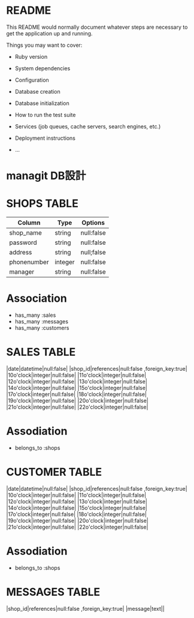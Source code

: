 # README

This README would normally document whatever steps are necessary to get the
application up and running.

Things you may want to cover:

* Ruby version

* System dependencies

* Configuration

* Database creation

* Database initialization

* How to run the test suite

* Services (job queues, cache servers, search engines, etc.)

* Deployment instructions

* ...
# managit DB設計
# SHOPS TABLE
|Column|Type|Options|
|------|----|-------|
|shop_name|string|null:false|
|password|string|null:false|
|address|string|null;false|
|phonenumber|integer|null:false|
|manager|string|null:false|

# Association
- has_many :sales
- has_many :messages
- has_many :customers


# SALES TABLE
|date|datetime|null:false|
|shop_id|references|null:false ,foreign_key:true|
|10o'clock|integer|null:false|
|11o'clock|integer|null:false|
|12o'clock|integer|null:false|
|13o'clock|integer|null:false|
|14o'clock|integer|null:false|
|15o'clock|integer|null:false|
|17o'clock|integer|null:false|
|18o'clock|integer|null:false|
|19o'clock|integer|null:false|
|20o'clock|integer|null:false|
|21o'clock|integer|null:false|
|22o'clock|integer|null:false|

# Assodiation
- belongs_to :shops


# CUSTOMER TABLE
|date|datetime|null:false|
|shop_id|references|null:false ,foreign_key:true|
|10o'clock|integer|null:false|
|11o'clock|integer|null:false|
|12o'clock|integer|null:false|
|13o'clock|integer|null:false|
|14o'clock|integer|null:false|
|15o'clock|integer|null:false|
|17o'clock|integer|null:false|
|18o'clock|integer|null:false|
|19o'clock|integer|null:false|
|20o'clock|integer|null:false|
|21o'clock|integer|null:false|
|22o'clock|integer|null:false|

# Assodiation
- belongs_to :shops

# MESSAGES TABLE
|shop_id|references|null:false ,foreign_key:true|
|message|text||

